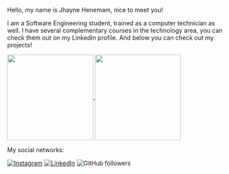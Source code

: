 Hello, my name is Jhayne Henemam, nice to meet you!

I am a Software Engineering student, trained as a computer technician as well. I have several complementary courses in the technology area, you can check them out on my LinkedIn profile. And below you can check out my projects!

<a href="https://github.com/JhayneM/github-readme-stats">
  <img height=200 align="center" src="https://github-readme-stats.vercel.app/api?username=JhayneK&theme=tokyonight&show=include_all_commits&count_private=true&rank_icon=github" />
</a>
<a href="https://github.com/JhayneM/convoychat">
  <img height=200 align="center" src="https://github-readme-stats.vercel.app/api/top-langs?username=JhayneK&layout=compact&langs_count=8&card_width=320&theme=tokyonight" />
</a>





My social networks:

[![Instagram](https://img.shields.io/badge/Instagram-E4405F?style=for-the-badge&logo=instagram&logoColor=white)](https://instagram.com/studiogbytes?igshid=OGQ5ZDc2ODk2ZA==)
[![LinkedIn](https://img.shields.io/badge/LinkedIn-0077B5?style=for-the-badge&logo=linkedin&logoColor=white)](https://www.linkedin.com/in/jkhenemam/)
![GitHub followers](https://img.shields.io/github/followers/JhayneK)





